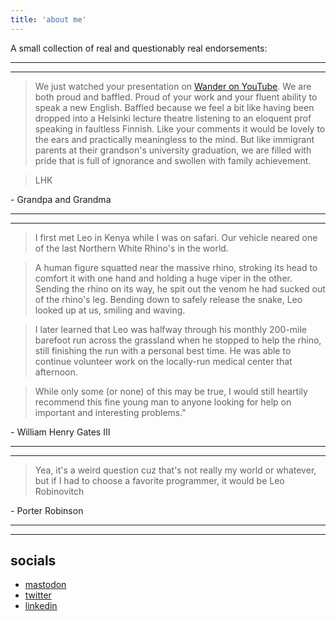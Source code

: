 ```yaml
---
title: 'about me'
---
```


A small collection of real and questionably real endorsements:

___
___

> We just watched your presentation on [Wander on YouTube][wander].  We are both proud and baffled.  Proud of your work and your fluent ability to speak a new English.  Baffled because we feel a bit like having been dropped into a Helsinki lecture theatre listening to an eloquent prof speaking in faultless Finnish.   Like your comments it would be lovely to the ears and practically meaningless to the mind.  But like immigrant parents at their grandson's university graduation, we are filled with pride that is full of ignorance and swollen with family achievement.

> LHK

\- Grandpa and Grandma

___
___

> I first met Leo in Kenya while I was on safari. Our vehicle neared one of
the last Northern White Rhino's in the world.

> A human figure squatted near the massive rhino, stroking its head to comfort
it with one hand and holding a huge viper in the other. Sending the rhino on
its way, he spit out the venom he had sucked out of the rhino's leg. Bending
down to safely release the snake, Leo looked up at us, smiling and waving.

> I later learned that Leo was halfway through his monthly 200-mile barefoot
run across the grassland when he stopped to help the rhino, still finishing
the run with a personal best time. He was able to continue volunteer work on
the locally-run medical center that afternoon.

> While only some (or none) of this may be true, I would still heartily
recommend this fine young man to anyone looking for help on important and
interesting problems."

\- William Henry Gates III

___
___

> Yea, it's a weird question cuz that's not really my world or whatever, but if I had to choose a favorite programmer, it would be Leo Robinovitch

\- Porter Robinson

---
---

## socials

* <a rel="me" href="https://recurse.social/@robinovitch61">mastodon</a>
* [twitter](https://twitter.com/robinovitch61)
* [linkedin](https://www.linkedin.com/in/robinovitch61/)

[wander]: https://www.youtube.com/watch?v=ARhbm0npCCs
